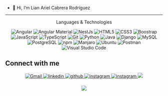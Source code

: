 - 👋 Hi, I’m Lian Ariel Cabrera Rodríguez
---
<p align="center">
 Languages & Technologies
</p>

<p align="center"> 
  <img alt="Angular" src="https://img.shields.io/badge/Angular-DD0031?style=for-the-badge&logo=angular&logoColor=white" /> 
  <img alt="Angular Material" src="https://img.shields.io/badge/Angular MAterial-DD0031?style=for-the-badge&logo=angular&logoColor=white" /> 
  <img alt="NestJs" src="https://img.shields.io/badge/-NestJs-E0234E?style=for-the-badge&logo=nestjs&logoColor=white"/>
  <img alt="HTML5" src="https://img.shields.io/badge/html5-%23E34F26.svg?&style=for-the-badge&logo=html5&logoColor=white" />
  <img alt="CSS3" src="https://img.shields.io/badge/css3-%231572B6.svg?&style=for-the-badge&logo=css3&logoColor=white" />
  <img alt="Boostrap" src="https://img.shields.io/badge/bootstrap-%23563D7C.svg?style=for-the-badge&logo=bootstrap&logoColor=white" />
  <img alt="JavaScript" src="https://img.shields.io/badge/javascript-%23323330.svg?&style=for-the-badge&logo=javascript&logoColor=%23F7DF1E" />
  <img alt="TypeScript" src="https://img.shields.io/badge/TypeScript-007ACC?style=for-the-badge&logo=typescript&logoColor=white" />
  <img alt="Git" src="https://img.shields.io/badge/Git-F05032?style=for-the-badge&logo=git&logoColor=white" />
  <img alt="Python" src="https://img.shields.io/badge/python-%2314354C.svg?style=for-the-badge&logo=python&logoColor=white"/>
  <img alt="Java" src="https://img.shields.io/badge/java-%23ED8B00.svg?&style=for-the-badge&logo=java&logoColor=white" />
  <img alt="Django" src="https://img.shields.io/badge/django-%23092E20.svg?style=for-the-badge&logo=django&logoColor=white" /> 
  <img alt="MySQL" src="https://img.shields.io/badge/MySQL-13137A?style=for-the-badge&logo=mysql&logoColor=white" /> 
  <img alt="PostgreSQL" src="https://img.shields.io/badge/PostgreSQL-347A13?style=for-the-badge&logo=postgresql&logoColor=white" />
  <img alt="npm" src="https://img.shields.io/badge/npm-CB3837?style=for-the-badge&logo=npm&logoColor=white" />
  <img alt="Manjaro" src="https://img.shields.io/badge/Manjaro-35BF5C?style=for-the-badge&logo=Manjaro&logoColor=white" />
  <img alt="Ubuntu" src="https://img.shields.io/badge/Ubuntu-E95420?style=for-the-badge&logo=Ubuntu&logoColor=white"/>
  <img alt="Postman" src="https://img.shields.io/static/v1?style=for-the-badge&message=Postman&color=FF6C37&logo=Postman&logoColor=FFFFFF&label="/>
  <img alt="Visual Studio Code" src="https://img.shields.io/static/v1?style=for-the-badge&message=Visual Studio Code&color=blue&logo=visualstudiocode&logoColor=FFFFFF&label="/>
</p> 


 <!-- ![Top Langs](https://github-readme-stats.vercel.app/api/top-langs/?username=lianariel99&layout=compact&langs_count=6)-->


 <!--![Anurag's GitHub stats](https://github-readme-stats.vercel.app/api?username=SheilaFundora&hide=contribs,prs) -->




## Connect with me  
<div align="center">
 <a href="mailto:lian.ariel99@gmail.com">
  <img alt="Gmail" src="https://img.shields.io/badge/Gmail-D14836?style=for-the-badge&logo=gmail&logoColor=white" />
 </a>
 <a href="[https://www.linkedin.com/in/rub%C3%A9n-a-soler-lopez-5a8486281/](https://www.linkedin.com/in/lian-ariel-cabrera-rodr%C3%ADguez-25521a24b?lipi=urn%3Ali%3Apage%3Ad_flagship3_profile_view_base_contact_details%3B4T5b89w0RUKJl4lFPQIijQ%3D%3D)" target="_blank">
  <img src=https://img.shields.io/badge/linkedin-%231E77B5.svg?&style=for-the-badge&logo=linkedin&logoColor=white alt=linkedin style="margin-bottom: 5px;" />
 </a>
 <a href="https://github.com/lianariel99" target="_blank">
  <img src=https://img.shields.io/badge/github-%2324292e.svg?&style=for-the-badge&logo=github&logoColor=white alt=github style="margin-bottom: 5px;" />
 </a>
 <a href="[https://www.instagram.com/rube_sl/](https://www.instagram.com/lian.ariel99/)" target="_blank">
  <img src=https://img.shields.io/badge/instagram-%23000000.svg?&style=for-the-badge&logo=instagram&logoColor=white alt=instagram style="margin-bottom: 5px;" />
 </a>
 <a href="https://www.facebook.com/lianariel99" target="_blank">
  <img src=https://img.shields.io/badge/Facebook-%231877F2.svg?style=for-the-badge&logo=Facebook&logoColor=white alt=instagram style="margin-bottom: 5px;" />
 </a>
  <a href="https://join.skype.com/invite/fA1piyjjaORz">
    <img src="https://img.shields.io/badge/Skype-00AFF0?style=for-the-badge&logo=skype&logoColor=white"/>
    <a/>
</div>

<br/>

<div align="center">
<img src="https://img.shields.io/github/followers/lianariel99.svg?style=social&label=Follow"></img>

<br/>

</div>

<!---
lianariel99/lianariel99 is a ✨ special ✨ repository because its `README.md` (this file) appears on your GitHub profile.
You can click the Preview link to take a look at your changes.
--->
